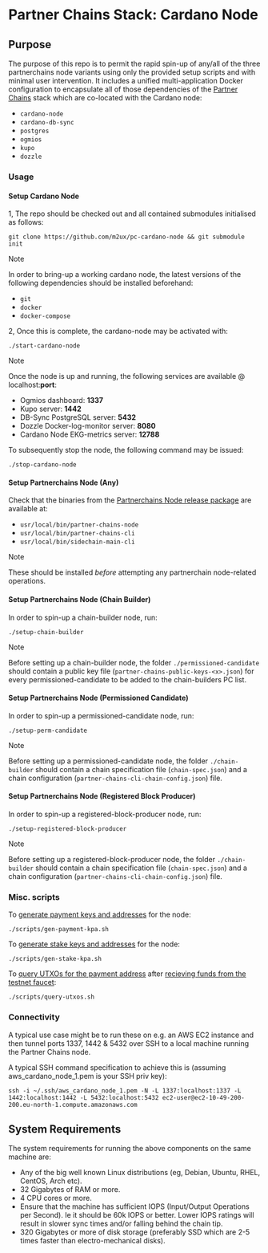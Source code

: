 # Partner Chains Stack: Cardano Node

## Purpose

The purpose of this repo is to permit the rapid spin-up of any/all of the three partnerchains node variants using only the provided setup scripts and with minimal user intervention. It includes a unified multi-application Docker configuration to encapsulate all of those dependencies of the [Partner Chains](https://github.com/input-output-hk/partner-chains) stack which are co-located with the Cardano node:

* `cardano-node` 
* `cardano-db-sync`
* `postgres` 
* `ogmios`
* `kupo`
* `dozzle`

### Usage

#### Setup Cardano Node
1, The repo should be checked out and all contained submodules initialised as follows:

```git clone https://github.com/m2ux/pc-cardano-node && git submodule init```

> [!NOTE]
> In order to bring-up a working cardano node, the latest versions of the following dependencies should be installed beforehand:
>
> * `git`
> * `docker`
> * `docker-compose`

2, Once this is complete, the cardano-node may be activated with:

`./start-cardano-node`

> [!NOTE]
> Once the node is up and running, the following services are available @ localhost:**port**:
> 
> * Ogmios dashboard: **1337**
> * Kupo server: **1442** 
> * DB-Sync PostgreSQL server: **5432**
> * Dozzle Docker-log-monitor server: **8080**
> * Cardano Node EKG-metrics server: **12788**

To subsequently stop the node, the following command may be issued: 

`./stop-cardano-node`

#### Setup Partnerchains Node (Any)

Check that the binaries from the [Partnerchains Node release package](https://github.com/input-output-hk/partner-chains/releases/tag/v1.0.0) are available at:

* `usr/local/bin/partner-chains-node`
* `usr/local/bin/partner-chains-cli`
* `usr/local/bin/sidechain-main-cli`

> [!NOTE]
> These should be installed *before* attempting any partnerchain node-related operations.

#### Setup Partnerchains Node (Chain Builder)

In order to spin-up a chain-builder node, run:

`./setup-chain-builder`

> [!NOTE]
> Before setting up a chain-builder node, the folder `./permissioned-candidate` should contain a public key file (`partner-chains-public-keys-<x>.json`) for every permissioned-candidate to be added to the chain-builders PC list.

#### Setup Partnerchains Node (Permissioned Candidate)

In order to spin-up a permissioned-candidate node, run:

`./setup-perm-candidate`

> [!NOTE]
> Before setting up a permissioned-candidate node, the folder `./chain-builder` should contain a chain specification file (`chain-spec.json`) and a chain configuration (`partner-chains-cli-chain-config.json`) file.

#### Setup Partnerchains Node (Registered Block Producer)

In order to spin-up a registered-block-producer node, run:

`./setup-registered-block-producer`

> [!NOTE]
> Before setting up a registered-block-producer node, the folder `./chain-builder` should contain a chain specification file (`chain-spec.json`) and a chain configuration (`partner-chains-cli-chain-config.json`) file.

### Misc. scripts

To [generate payment keys and addresses](https://cardano-course.gitbook.io/cardano-course/handbook/building-and-running-the-node/create-keys-and-addresses#generating-a-payment-key-pair-and-an-address) for the node:
```
./scripts/gen-payment-kpa.sh
```
To [generate stake keys and addresses](https://cardano-course.gitbook.io/cardano-course/handbook/building-and-running-the-node/create-keys-and-addresses#generating-a-stake-key-pair-and-a-type-0-address) for the node:
```
./scripts/gen-stake-kpa.sh
```
To [query UTXOs for the payment address](https://cardano-course.gitbook.io/cardano-course/handbook/building-and-running-the-node/create-keys-and-addresses#querying-the-address-balance) after [recieving funds from the testnet faucet](https://docs.cardano.org/cardano-testnet/tools/faucet):
```
./scripts/query-utxos.sh
```
### Connectivity

A typical use case might be to run these on e.g. an AWS EC2 instance and then tunnel ports 1337, 1442 & 5432 over SSH to a local machine running the Partner Chains node.

A typical SSH command specification to achieve this is (assuming aws_cardano_node_1.pem is your SSH priv key):

```
ssh -i ~/.ssh/aws_cardano_node_1.pem -N -L 1337:localhost:1337 -L 1442:localhost:1442 -L 5432:localhost:5432 ec2-user@ec2-10-49-200-200.eu-north-1.compute.amazonaws.com
```
## System Requirements

The system requirements for running the above components on the same machine are:

* Any of the big well known Linux distributions (eg, Debian, Ubuntu, RHEL, CentOS, Arch
  etc).
* 32 Gigabytes of RAM or more.
* 4 CPU cores or more.
* Ensure that the machine has sufficient IOPS (Input/Output Operations per Second). Ie it should be
  60k IOPS or better. Lower IOPS ratings will result in slower sync times and/or falling behind the
  chain tip.
* 320 Gigabytes or more of disk storage (preferably SSD which are 2-5 times faster than
  electro-mechanical disks).
